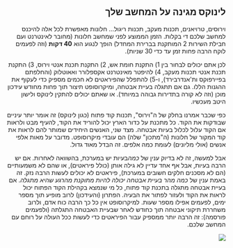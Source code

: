 <?php require("../../entete.php");?> <?php require("../../base.php");?> <?php require("../../fonctions.php");?>

<div id="corps" class="rtl" dir="rtl">

<h2>לינוקס מגינה על המחשב שלך</h2>

<p>וירוסים, טרויאנים, תכנות מעקב, תכנות ריגול... חלונות מאפשרת לכל אלה להיכנס למחשב שלכם די בקלות. הזמן הממוצע לפני שמחשב חלונות (מחובר לאינטרנט ועם חבילת השירות 2 המותקנת בברירת המחדל) הופך לנגוע הוא <b>40 דקות</b> (וזה לפעמים לוקח הרבה פחות זמן עד כדי 30 שניות).</p>

<p>לכן אתם יכולים לבחור בין 1) התקנת חומת אש, 2) התקנת תכנת אנטי וירוס, 3) התקנת תכנת אנטי תכנות מעקב, 4) להיפטר מאינטרנט אקספלורר ואאוטלוק (והחלפתם בפיירפוקס ות'אנדרבירד), ו-5) להתפלל שהפיראטים לא חכמים מספיק כדי לעקוף את ההגנות הללו. 
גם אם תתגלה בעיית אבטחה, ומיקרוסופט תיצור תוך פחות מחודש עידכון מוכן (וזה לא קורה בתדירות גבוהה במיוחד). או שאתם יכולים להתקין לינוקס ולישון היטב מעכשיו.</p>

<p>כפי שכבר אמרנו בחלק של ה"וירוס", תכנות קוד פתוח (כגון לינוקס) זה אומר יותר עיניים שבודקות את הקוד. כל מתכנת על כדור הארץ יכול להוריד את הקוד, להעיף מבט ולראות אם הקוד עלול לכלול בעיות אבטחה. מצד שני, האנשים היחידים שמותר להם לראות את קוד המקור של חלונות (ה"מתכון" שלה) הם עובדי מיקרוסופט. מדובר על מאות אלפי אנשים (אולי מליונים) לעומת כמה אלפים. זה הבדל מאוד גדול.</p>

<p>אבל למעשה, זה לא בדיוק ענין של <i>כמה</i>בעיות יש במערכת, בהשוואה לאחרות. אם יש הרבה בעיות, אבל אף אחד עדיין לא גילה אותן (כולל פיראטים), או שהם לא משמעותיים (הם לא מסכנים חלקים חשובים במערכת), פיראטים לא יכולים לעשות הרבה נזק. זה באמת ענין של <i>כמה מהר בעיית אבטחה יכולה להיות מתוקנת מהרגע שהיא מתגלה</i>. אם בעיית אבטחה מתגלה בתכנת קוד פתוח, כל מי שנמצא בקהילת הקוד הפתוח יכול לראות את הקוד ולעזור לפתור את הבעיה. הפתרון (והעידכון) לרוב מופיע תוך מספר ימים, לפעמים אפילו מספר שעות. למיקרוסופט אין כל כך הרבה כוח אדם, ולרוב משחררת תיקוני אבטחה תוך כחודש לאחר שבעיית האבטחה התגלתה (ולפעמים פורסמה): זה הרבה יותר ממספיק עבור הפיראטים כדי לעשות ככל העולה על רוחם עם המחשב שלכם. </p>


<img src="Images/security_thumb.png" />

</div>
<?php require("../../license_he.php");?>
</body>
</html>
